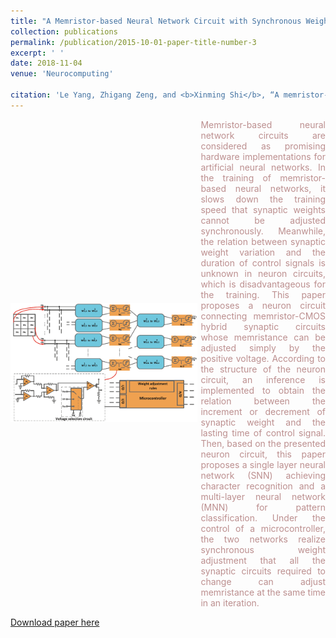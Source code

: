 ```yaml
---
title: "A Memristor-based Neural Network Circuit with Synchronous Weight Adjustment"
collection: publications
permalink: /publication/2015-10-01-paper-title-number-3
excerpt: ' '
date: 2018-11-04
venue: 'Neurocomputing'

citation: 'Le Yang, Zhigang Zeng, and <b>Xinming Shi</b>, “A memristor-based neural network circuit with synchronous weight adjustment,” <i>Neurocomputing</i>, vol. 363, pp. 114–124, 201.'
---
```

<div style='display: flex; align-items: center;'>
  <div style='flex: 3;'>
    <img src='https://github.com/embeddedsky/xinmingshi.github.io/raw/master/images/paper3.png' alt="A Memristor-based Neural Network Circuit with Synchronous Weight Adjustment" style='width: 150%;'>
  </div>
  <div style='flex: 2; margin-left: 5px;'>
    <div style="color: rosybrown; text-align: justify;">Memristor-based neural network circuits are considered as promising hardware implementations for artificial neural networks. In the training of memristor-based neural networks, it slows down the training speed that synaptic weights cannot be adjusted synchronously. Meanwhile, the relation between synaptic weight variation and the duration of control signals is unknown in neuron circuits, which is disadvantageous for the training. This paper proposes a neuron circuit connecting memristor-CMOS hybrid synaptic circuits whose memristance can be adjusted simply by the positive voltage. According to the structure of the neuron circuit, an inference is implemented to obtain the relation between the increment or decrement of synaptic weight and the lasting time of control signal. Then, based on the presented neuron circuit, this paper proposes a single layer neural network (SNN) achieving character recognition and a multi-layer neural network (MNN) for pattern classification. Under the control of a microcontroller, the two networks realize synchronous weight adjustment that all the synaptic circuits required to change can adjust memristance at the same time in an iteration.</div>
  </div>
</div>


[Download paper here](https://github.com/embeddedsky/xinmingshi.github.io/raw/master/files/paper3.pdf)
